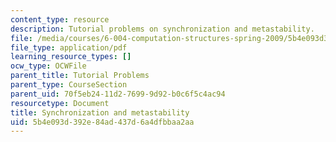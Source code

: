 ```yaml
---
content_type: resource
description: Tutorial problems on synchronization and metastability.
file: /media/courses/6-004-computation-structures-spring-2009/5b4e093d392e84ad437d6a4dfbbaa2aa_MIT6004s09tutor08.pdf
file_type: application/pdf
learning_resource_types: []
ocw_type: OCWFile
parent_title: Tutorial Problems
parent_type: CourseSection
parent_uid: 70f5eb24-11d2-7699-9d92-b0c6f5c4ac94
resourcetype: Document
title: Synchronization and metastability
uid: 5b4e093d-392e-84ad-437d-6a4dfbbaa2aa
---
```

